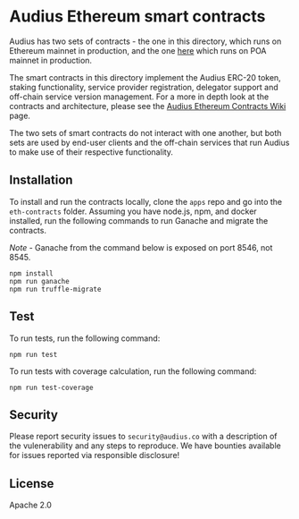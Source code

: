# Audius Ethereum smart contracts

Audius has two sets of contracts - the one in this directory, which runs on Ethereum mainnet in
production, and the one
[here](https://github.com/AudiusProject/apps/tree/main/contracts) which runs on POA
mainnet in production.

The smart contracts in this directory implement the Audius ERC-20 token, staking functionality, service
provider registration, delegator support and off-chain service version management. For a
more in depth look at the contracts and architecture, please see the
[Audius Ethereum Contracts Wiki](https://github.com/AudiusProject/apps/wiki/Ethereum-Contracts-Overview)
page.

The two sets of smart contracts do not interact with one another, but both sets are used by end-user
clients and the off-chain services that run Audius to make use of their respective
functionality.

## Installation

To install and run the contracts locally, clone the `apps` repo and go into the
`eth-contracts` folder. Assuming you have node.js, npm, and docker installed, run the
following commands to run Ganache and migrate the contracts.

*Note* - Ganache from the command below is exposed on port 8546, not 8545.

```
npm install
npm run ganache
npm run truffle-migrate
```

## Test

To run tests, run the following command:

```
npm run test
```

To run tests with coverage calculation, run the following command:

```
npm run test-coverage
```

## Security

Please report security issues to `security@audius.co` with a description of the
vulenerability and any steps to reproduce. We have bounties available for issues reported
via responsible disclosure!

## License

Apache 2.0
